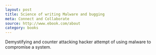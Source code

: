 ```yaml
---
layout: post
title: Science of writing Malware and bugging
meta: Connect and Collaborate
source: http://www.ebook.com/about
category: books
---
```


Demystifying and counter attacking hacker attempt of using malware to compromise a system.